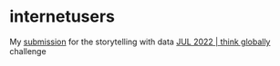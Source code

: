 # internetusers

My [submission](https://community.storytellingwithdata.com/challenges/jul-2022-think-globally/internet-users) for the storytelling with data [JUL 2022 | think globally](https://community.storytellingwithdata.com/challenges/jul-2022-think-globally) challenge

